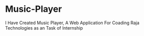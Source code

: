 # Music-Player
I Have Created Music Player, A Web Application For Coading Raja Technologies as an Task of Internship
